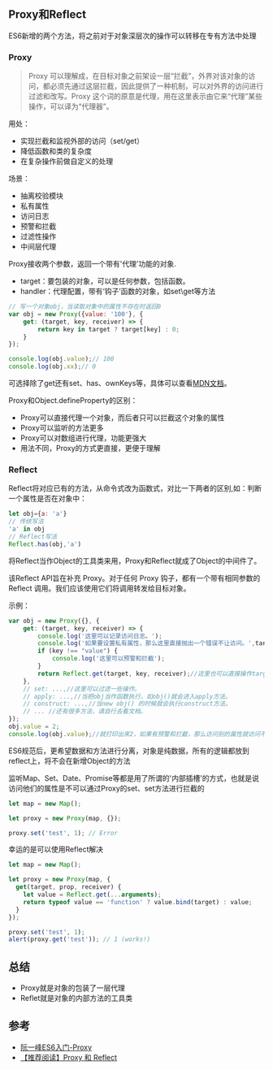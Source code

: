 ## Proxy和Reflect
ES6新增的两个方法，将之前对于对象深层次的操作可以转移在专有方法中处理

### Proxy

> Proxy 可以理解成，在目标对象之前架设一层“拦截”，外界对该对象的访问，都必须先通过这层拦截，因此提供了一种机制，可以对外界的访问进行过滤和改写。Proxy 这个词的原意是代理，用在这里表示由它来“代理”某些操作，可以译为“代理器”。

用处：
- 实现拦截和监视外部的访问（set/get）
- 降低函数和类的复杂度
- 在复杂操作前做自定义的处理

场景：
- 抽离校验模块
- 私有属性
- 访问日志
- 预警和拦截
- 过滤性操作
- 中间层代理

Proxy接收两个参数，返回一个带有'代理'功能的对象.
- target：要包装的对象，可以是任何参数，包括函数。
- handler：代理配置，带有‘钩子’函数的对象，如set\get等方法

``` js
// 写一个对象obj，当读取对象中的属性不存在时返回0
var obj = new Proxy({value: '100'}, {
    get: (target, key, receiver) => {
        return key in target ? target[key] : 0;
    }
});

console.log(obj.value);// 100
console.log(obj.xx);// 0

```

可选择除了get还有set、has、ownKeys等，具体可以查看[MDN文档](https://developer.mozilla.org/zh-CN/docs/Web/JavaScript/Reference/Global_Objects/Proxy)。

Proxy和Object.defineProperty的区别：
- Proxy可以直接代理一个对象，而后者只可以拦截这个对象的属性
- Proxy可以监听的方法更多
- Proxy可以对数组进行代理，功能更强大
- 用法不同，Proxy的方式更直接，更便于理解

### Reflect

Reflect将对应已有的方法，从命令式改为函数式，对比一下两者的区别,如：判断一个属性是否在对象中：
``` js
let obj={a: 'a'}
// 传统写法
'a' in obj
// Reflect写法
Reflect.has(obj,'a')
```

将Reflect当作Object的工具类来用，Proxy和Reflect就成了Object的中间件了。

该Reflect API旨在补充 Proxy。对于任何 Proxy 钩子，都有一个带有相同参数的 Reflect 调用。我们应该使用它们将调用转发给目标对象。

示例：
``` js
var obj = new Proxy({}, {
    get: (target, key, receiver) => {
        console.log('这里可以记录访问日志。');
        console.log('如果要设置私有属性，那么这里直接抛出一个错误不让访问。',target, key, receiver);
        if (key !== "value") {
            console.log('这里可以预警和拦截');
        }
        return Reflect.get(target, key, receiver);//这里也可以直接操作target[key]
    },
    // set: ...,//这里可以过滤一些操作。
    // apply: ...,//当把obj当作函数执行，如obj()就会进入apply方法。
    // construct: ...,//当new obj() 的时候就会执行construct方法。
    // ... //还有很多方法，请自行去看文档。
});
obj.value = 2;
console.log(obj.value);//就打印出来2，如果有预警和拦截，那么访问别的属性就访问不了。
```

ES6规范后，更希望数据和方法进行分离，对象是纯数据，所有的逻辑都放到reflect上，将不会在新增Object的方法

监听Map、Set、Date、Promise等都是用了所谓的'内部插槽'的方式，也就是说访问他们的属性是不可以通过Proxy的set、set方法进行拦截的

``` js
let map = new Map();

let proxy = new Proxy(map, {});

proxy.set('test', 1); // Error
```

幸运的是可以使用Reflect解决
``` js
let map = new Map();

let proxy = new Proxy(map, {
  get(target, prop, receiver) {
    let value = Reflect.get(...arguments);
    return typeof value == 'function' ? value.bind(target) : value;
  }
});

proxy.set('test', 1);
alert(proxy.get('test')); // 1 (works!)
```

## 总结

- Proxy就是对象的包装了一层代理
- Reflet就是对象的内部方法的工具类

## 参考
- [阮一峰ES6入门-Proxy](https://es6.ruanyifeng.com/#docs/proxy)
- [【推荐阅读】Proxy 和 Reflect](https://juejin.cn/post/6844904090116292616)